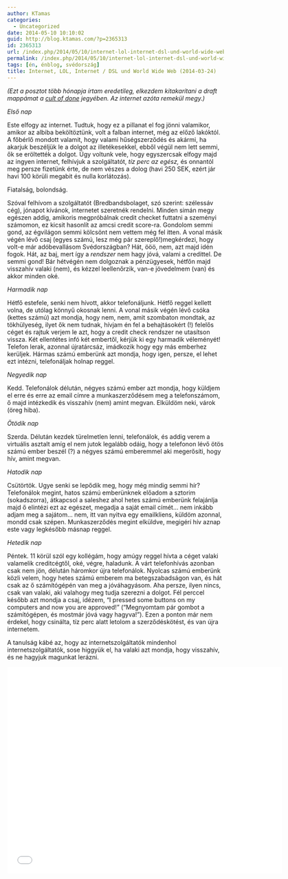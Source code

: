 ```yaml
---
author: KTamas
categories:
  - Uncategorized
date: 2014-05-10 10:10:02
guid: http://blog.ktamas.com/?p=2365313
id: 2365313
url: /index.php/2014/05/10/internet-lol-internet-dsl-und-world-wide-web-2014-03-24/
permalink: /index.php/2014/05/10/internet-lol-internet-dsl-und-world-wide-web-2014-03-24/
tags: [én, énblog, svédország]
title: Internet, LOL, Internet / DSL und World Wide Web (2014-03-24)
---
```


_(Ezt a posztot több hónapja írtam eredetileg, elkezdem kitakarítani a draft mappámat a [cult of done](http://www.brepettis.com/blog/2009/3/3/the-cult-of-done-manifesto.html) jegyében. Az internet azóta remekül megy.)_

_Első nap_

Este elfogy az internet. Tudtuk, hogy ez a pillanat el fog jönni valamikor, amikor az albiba beköltöztünk, volt a falban internet, még az előző lakóktól. A főbérlő mondott valamit, hogy valami hűségszerződés és akármi, ha akarjuk beszéljük le a dolgot az illetékesekkel, ebből végül nem lett semmi, ők se eröltették a dolgot. Úgy voltunk vele, hogy egyszercsak elfogy majd az ingyen internet, felhívjuk a szolgáltatót, _tíz perc az egész,_ és onnantól meg persze fizetünk érte, de nem vészes a dolog (havi 250 SEK, ezért jár havi 100 körüli megabit és nulla korlátozás).

Fiatalság, bolondság.

Szóval felhívom a szolgáltatót (Bredbandsbolaget, szó szerint: szélessáv cég), jónapot kívánok, internetet szeretnék rendelni. Minden simán megy egészen addig, amikoris megpróbálnak credit checket futtatni a szeményi számomon, ez kicsit hasonlít az amcsi credit score-ra. Gondolom semmi gond, az égvilágon semmi kölcsönt nem vettem még fel itten. A vonal másik végén lévő csaj (egyes számú, lesz még pár szereplő!)megkérdezi, hogy volt-e már adóbevallásom Svédországban? Hát, ööö, nem, azt majd idén fogok. Hát, az baj, mert így a _rendszer_ nem hagy jóvá, valami a credittel. De semmi gond! Bár hétvégén nem dolgoznak a pénzügyesek, hétfőn majd visszahív valaki (nem), és kézzel leellenőrzik, van-e jövedelmem (van) és akkor minden oké.

_Harmadik nap_

Hétfő estefele, senki nem hívott, akkor telefonáljunk. Hétfő reggel kellett volna, de utólag könnyű okosnak lenni. A vonal másik végén lévő csóka (kettes számú) azt mondja, hogy nem, nem, amit szombaton mondtak, az tökhülyeség, ilyet ők nem tudnak, hívjam én fel a behajtásokért (!) felelős céget és rajtuk verjem le azt, hogy a credit check rendszer ne utasítson vissza. Két ellentétes infó két embertől, kérjük ki egy harmadik véleményét! Telefon lerak, azonnal újratárcsáz, imádkozik hogy egy más emberhez kerüljek. Hármas számú emberünk azt mondja, hogy igen, persze, el lehet ezt intézni, telefonáljak holnap reggel.

_Negyedik nap_

Kedd. Telefonálok délután, négyes számú ember azt mondja, hogy küldjem el erre és erre az email címre a munkaszerződésem meg a telefonszámom, ő majd intézkedik és visszahív (nem) amint megvan. Elküldöm neki, várok (öreg hiba).

_Ötödik nap_

Szerda. Délután kezdek türelmetlen lenni, telefonálok, és addig verem a virtuális asztalt amíg el nem jutok legalább odáig, hogy a telefonon lévő ötös számú ember beszél (?) a négyes számú emberemmel aki megerősíti, hogy hív, amint megvan.

_Hatodik nap_

Csütörtök. Ugye senki se lepődik meg, hogy még mindig semmi hír? Telefonálok megint, hatos számú emberünknek előadom a sztorim (sokadszorra), átkapcsol a saleshez ahol hetes számú emberünk felajánlja majd ő elintézi ezt az egészet, megadja a saját email címét&#8230; nem inkább adjam meg a sajátom&#8230; nem, itt van nyitva egy emailkliens, küldöm azonnal, mondd csak szépen. Munkaszerződés megint elküldve, megigérí hív aznap este vagy legkésőbb másnap reggel.

_Hetedik nap_

Péntek. 11 körül szól egy kollégám, hogy amúgy reggel hívta a céget valaki valamelik creditcégtől, oké, végre, haladunk. A várt telefonhívás azonban csak nem jön, délután háromkor újra telefonálok. Nyolcas számú emberünk közli velem, hogy hetes számú emberem ma betegszabadságon van, és hát csak az ő számítógépén van meg a jóváhagyásom. Aha persze, ilyen nincs, csak van valaki, aki valahogy meg tudja szerezni a dolgot. Fél perccel később azt mondja a csaj, idézem, &#8220;I pressed some buttons on my computers and now you are approved!&#8221; (&#8220;Megnyomtam pár gombot a számítógépen, és mostmár jóvá vagy hagyva!&#8221;). Ezen a ponton már nem érdekel, hogy csinálta, tíz perc alatt letolom a szerződéskötést, és van újra internetem.

A tanulság kábé az, hogy az internetszolgáltatók mindenhol internetszolgáltatók, sose higgyük el, ha valaki azt mondja, hogy visszahív, és ne hagyjuk magunkat lerázni.

<p><iframe src="//www.youtube.com/embed/gqDvLeG1pgU?rel=0" width="640" height="480" frameborder="0" allowfullscreen="allowfullscreen"></iframe></p>
